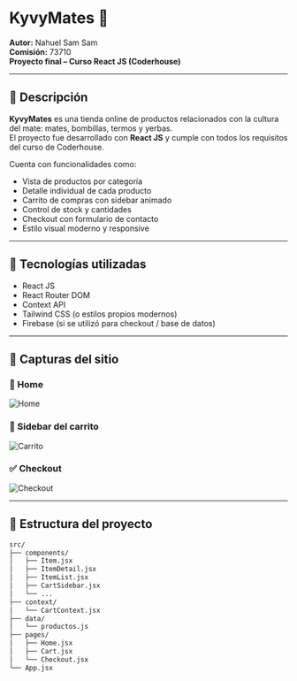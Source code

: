 # KyvyMates 🧉

**Autor:** Nahuel Sam Sam  
**Comisión:** 73710  
**Proyecto final – Curso React JS (Coderhouse)**

---

## 🛒 Descripción

**KyvyMates** es una tienda online de productos relacionados con la cultura del mate: mates, bombillas, termos y yerbas.  
El proyecto fue desarrollado con **React JS** y cumple con todos los requisitos del curso de Coderhouse.

Cuenta con funcionalidades como:

- Vista de productos por categoría
- Detalle individual de cada producto
- Carrito de compras con sidebar animado
- Control de stock y cantidades
- Checkout con formulario de contacto
- Estilo visual moderno y responsive

---

## 🧱 Tecnologías utilizadas

- React JS
- React Router DOM
- Context API
- Tailwind CSS (o estilos propios modernos)
- Firebase (si se utilizó para checkout / base de datos)

---

## 📸 Capturas del sitio

### 🏬 Home
![Home](/src/assets/home.png)

### 🛒 Sidebar del carrito
![Carrito](./assets/cart-sidebar.png)

### ✅ Checkout
![Checkout](./assets/checkout.png)

---

## 🧠 Estructura del proyecto

```bash
src/
├── components/
│   ├── Item.jsx
│   ├── ItemDetail.jsx
│   ├── ItemList.jsx
│   ├── CartSidebar.jsx
│   └── ...
├── context/
│   └── CartContext.jsx
├── data/
│   └── productos.js
├── pages/
│   ├── Home.jsx
│   ├── Cart.jsx
│   └── Checkout.jsx
└── App.jsx

